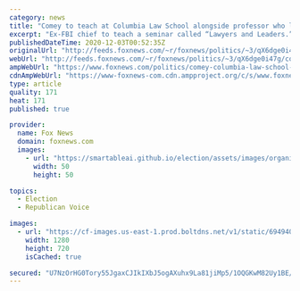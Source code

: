 ```yaml
---
category: news
title: "Comey to teach at Columbia Law School alongside professor who leaked Trump memo"
excerpt: "Ex-FBI chief to teach a seminar called “Lawyers and Leaders.”"
publishedDateTime: 2020-12-03T00:52:35Z
originalUrl: "http://feeds.foxnews.com/~r/foxnews/politics/~3/qX6dge0i47g/comey-columbia-law-school-professor-leaked-trump"
webUrl: "http://feeds.foxnews.com/~r/foxnews/politics/~3/qX6dge0i47g/comey-columbia-law-school-professor-leaked-trump"
ampWebUrl: "https://www.foxnews.com/politics/comey-columbia-law-school-professor-leaked-trump.amp"
cdnAmpWebUrl: "https://www-foxnews-com.cdn.ampproject.org/c/s/www.foxnews.com/politics/comey-columbia-law-school-professor-leaked-trump.amp"
type: article
quality: 171
heat: 171
published: true

provider:
  name: Fox News
  domain: foxnews.com
  images:
    - url: "https://smartableai.github.io/election/assets/images/organizations/foxnews.com-50x50.jpg"
      width: 50
      height: 50

topics:
  - Election
  - Republican Voice

images:
  - url: "https://cf-images.us-east-1.prod.boltdns.net/v1/static/694940094001/4a9640e1-b124-4884-981d-3231a1bcb7e3/ddd90e79-5e88-4cba-b1c1-498dbe63c867/1280x720/match/image.jpg"
    width: 1280
    height: 720
    isCached: true

secured: "U7NzOrHG0Tory55JgaxCJIkIXbJ5ogAXuhx9La81jiMp5/1OQGKwM82Uy1BE/NsdsMtu1eYkkXJ8MfktOKSRp21S/29fV87XkXJ6nYSvBScWXJuY3WEmbB/0up6zw0ZHrw/eUDbGKLybYqEkhCtLu9nRDxirMDqGoHNr4kV21ImMQnYRkWY+LUV0gvjxguKz43GGck7mmbAXvahvQptZYxqhEpOQstZHoyYr4YUXExVG6wkYAlsBVSHvJgwM8Th1+X16O5FnSBlVj6mcMKhQhABtPz/l8Ss/wQCbozSRraHaJG19TzwUdwGkJokQwwnnwkEvEDAXnTxPt5Ufx5N4uaMesUiqnLBjIx9oOE+SYwY=;L4+OodwsumTm0S+Wu568tQ=="
---
```


